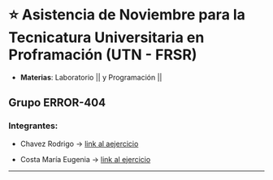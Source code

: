 # :star: Asistencia de Noviembre para la Tecnicatura Universitaria en Proframación (UTN - FRSR)

- **Materias**: Laboratorio || y Programación ||

## Grupo ERROR-404

### Integrantes:

- Chavez Rodrigo -> [link al aejercicio](https://github.com/CodeSystem2022/Asistencia_Noviembre_Error_404/blob/main/Asistencia%20Noviembre)

- Costa María Eugenia -> [link al ejercicio](https://github.com/CodeSystem2022/Asistencia_Noviembre_Error_404/blob/main/asistencia-noviembre-costa)

---
